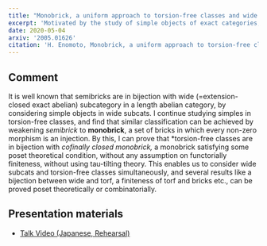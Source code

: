 ```yaml
---
title: "Monobrick, a uniform approach to torsion-free classes and wide subcategories"
excerpt: 'Motivated by the study of simple objects of exact categories, I proposed the notion of monobricks, which enables us to study wide subcategories and torsion-free classes simultaneously.'
date: 2020-05-04
arxiv: '2005.01626'
citation: 'H. Enomoto, Monobrick, a uniform approach to torsion-free classes and wide subcategories, arXiv:2005.01626.'
---
```


## Comment
It is well known that semibricks are in bijection with wide (=extension-closed exact abelian) subcategory in a length abelian category, by considering simple objects in wide subcats. I continue studying simples in torsion-free classes, and find that similar classification can be achieved by weakening *semibrick* to **monobrick**, a set of bricks in which every non-zero morphism is an injection. By this, I can prove that *torsion-free classes are in bijection with *cofinally closed monobrick,* a monobrick satisfying some poset theoretical condition, without any assumption on functorially finiteness, without using tau-tilting theory. This enables us to consider wide subcats and torsion-free classes simultaneously, and several results like a bijection between wide and torf, a finiteness of torf and bricks etc., can be proved poset theoretically or combinatorially.

## Presentation materials
- [Talk Video (Japanese, Rehearsal)](https://www.youtube.com/watch?v=7yYvRPlmuB4)

